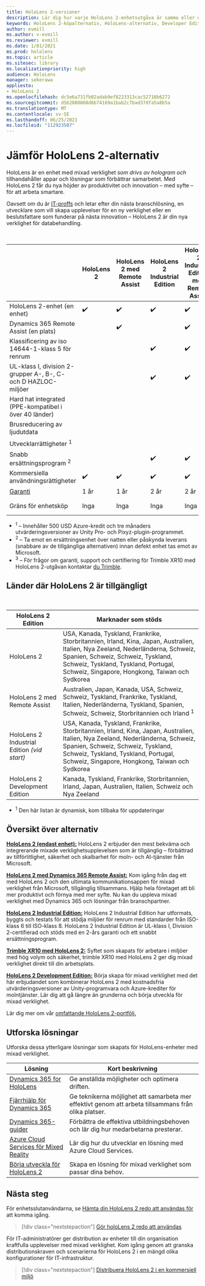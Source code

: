 ```yaml
---
title: HoloLens 2-versioner
description: Lär dig hur varje HoloLens 2-enhetsutgåva är samma eller olika och vad du kan göra när du har skaffat en egen.
keywords: HoloLens 2-köpalternativ, HoloLens-alternativ, Developer Edition
author: evmill
ms.author: v-evmill
ms.reviewer: evmill
ms.date: 1/01/2021
ms.prod: hololens
ms.topic: article
ms.sitesec: library
ms.localizationpriority: high
audience: HoloLens
manager: sekerawa
appliesto:
- HoloLens 2
ms.openlocfilehash: dc5e6a731fb02adab9ef8223313cac52710b6272
ms.sourcegitcommit: d5b2080868d6b74169a1bab2c7bad37dfa5a8b5a
ms.translationtype: MT
ms.contentlocale: sv-SE
ms.lasthandoff: 06/25/2021
ms.locfileid: "112923507"
---
```

# <a name="compare-hololens-2-options"></a>Jämför HoloLens 2-alternativ

HoloLens är en enhet med mixad verklighet *som drivs av hologram och* tillhandahåller appar och lösningar som förbättrar samarbetet. Med HoloLens 2 får du nya höjder av produktivitet och innovation – med syfte – för att arbeta smartare.

Oavsett om du är [IT-proffs](https://www.microsoft.com/hololens/apps) och [](https://www.microsoft.com/hololens/developers) letar efter din nästa branschlösning, [](https://www.microsoft.com/hololens/apps) en utvecklare som vill skapa upplevelser för en ny verklighet eller en beslutsfattare som funderar på nästa innovation – HoloLens 2 är din nya verklighet för databehandling.

<br>

|                                                      | HoloLens 2 | HoloLens 2 med Remote Assist | HoloLens 2 Industrial Edition | HoloLens 2 Industrial Edition med Remote Assist | Trimble XR10 med HoloLens 2 | HoloLens 2 Development Edition |
|------------------------------------------------------|------------|-------------------------------|-------------------------------|--------------------------------------------------|------------------------------|--------------------------------|
| HoloLens 2-enhet (en enhet)                       |      ✔️     |               ✔️               |               ✔️               |                         ✔️                        |               ✔️              |                ✔️               |
| Dynamics 365 Remote Assist (en plats)                |            |               ✔️               |                               |                         ✔️                        |                              |                                |
| Klassificering av iso 14644-1-klass 5 för renrum           |            |                               |               ✔️               |                         ✔️                        |                              |                                |
| UL-klass I, division 2-grupper A-, B-, C- och D HAZLOC-miljöer                     |            |                               |               ✔️               |                         ✔️                        |               ✔️              |                                |
| Hard hat integrated (PPE-kompatibel i över 40 länder) |            |                               |                               |                                                  |               ✔️              |                                |
| Brusreducering av ljudutdata                        |            |                               |                               |                                                  |               ✔️              |                                |
| Utvecklarrättigheter <sup>1</sup>                             |            |                               |                               |                                                  |                              |                ✔️               |
| Snabb ersättningsprogram <sup>2</sup>                          |            |                               |               ✔️               |                         ✔️                        |                              |                                |
| Kommersiella användningsrättigheter                                |      ✔️     |               ✔️               |               ✔️               |                         ✔️                        |               ✔️              |                                |
| [Garanti](hololens2-hardware.md#warranty-information)                                             |   1 år   |             1 år            |             2 år            |                      2 år                      |            1-år <sup>3</sup>            |             1 år             |
| Gräns för enhetsköp                                |    Inga    |              Inga             |              Inga             |                       Inga                       |             Inga             |       En per transaktion      |

- <sup>1</sup> – Innehåller 500 USD Azure-kredit och tre månaders utvärderingsversioner av Unity Pro- och Pixyz-plugin-programmet.
- <sup>2</sup> – Ta emot en ersättningsenhet över natten eller påskynda leverans (snabbare av de tillgängliga alternativen) innan defekt enhet tas emot av Microsoft.
- <sup>3</sup> – För frågor om garanti, support och certifiering för Trimble XR10 med HoloLens 2-utgåvan kontaktar [du Trimble](https://fieldtech.trimble.com/en/contact-support).

## <a name="countries-where-hololens-2-is-available"></a>Länder där HoloLens 2 är tillgängligt

<br>

| HoloLens 2 Edition                  | Marknader som stöds               |
|-------------------------------------------| ----------------------------------------| 
| HoloLens 2 | USA, Kanada, Tyskland, Frankrike, Storbritannien, Irland, Kina, Japan, Australien, Italien, Nya Zeeland, Nederländerna, Schweiz, Spanien, Schweiz, Schweiz, Tyskland, Schweiz, Tyskland, Tyskland, Portugal, Schweiz, Singapore, Hongkong, Taiwan och Sydkorea |
| HoloLens 2 med Remote Assist | Australien, Japan, Kanada, USA, Schweiz, Schweiz, Tyskland, Frankrike, Tyskland, Italien, Nederländerna, Tyskland, Spanien, Schweiz, Schweiz, Storbritannien och Irland <sup>1</sup> 
| HoloLens 2 Industrial Edition *(vid start)* | USA, Kanada, Tyskland, Frankrike, Storbritannien, Irland, Kina, Japan, Australien, Italien, Nya Zeeland, Nederländerna, Schweiz, Spanien, Schweiz, Schweiz, Tyskland, Schweiz, Tyskland, Tyskland, Portugal, Schweiz, Singapore, Hongkong, Taiwan och Sydkorea |
| HoloLens 2 Development Edition | Kanada, Tyskland, Frankrike, Storbritannien, Irland, Japan, Australien, Italien, Schweiz och Nya Zeeland |
- <sup>1</sup> Den här listan är dynamisk, kom tillbaka för uppdateringar

## <a name="options-overview"></a>Översikt över alternativ

**[HoloLens 2 (endast enhet):](hololens2-options-device-only.md)** HoloLens 2 erbjuder den mest bekväma och integrerande mixade verklighetsupplevelsen som är tillgänglig – förbättrad av tillförlitlighet, säkerhet och skalbarhet för moln- och AI-tjänster från Microsoft.

**[HoloLens 2 med Dynamics 365 Remote Assist:](hololens2-options-remote-assist.md)** Kom igång från dag ett med HoloLens 2 och den ultimata kommunikationsappen för mixad verklighet från Microsoft, tillgänglig tillsammans. Hjälp hela företaget att bli mer produktivt och förnya med mer syfte. Nu kan du uppleva mixad verklighet med Dynamics 365 och lösningar från branschpartner.

**[HoloLens 2 Industrial Edition:](hololens2-options-industrial-edition.md)** HoloLens 2 Industrial Edition har utformats, byggts och testats för att stödja miljöer för renrum med standarder från ISO-klass 6 till ISO-klass 8. HoloLens 2 Industrial Edition är UL-klass I, Division 2-certifierad och stöds med en 2-års garanti och ett snabbt ersättningsprogram.

**[Trimble XR10 med HoloLens 2:](hololens2-options-trimble-xr10-edition.md)** Syftet som skapats för arbetare i miljöer med hög volym och säkerhet, trimble XR10 med HoloLens 2 ger dig mixad verklighet direkt till din arbetsplats.

**[HoloLens 2 Development Edition:](hololens2-options-dev-edition.md)** Börja skapa för mixad verklighet med det här erbjudandet som kombinerar HoloLens 2 med kostnadsfria utvärderingsversioner av Unity-programvara och Azure-krediter för molntjänster. Lär dig att gå längre än grunderna och börja utveckla för mixad verklighet.

Lär dig mer om vår [omfattande HoloLens 2-portfölj.](https://www.microsoft.com/hololens/buy)

## <a name="explore-solutions"></a>Utforska lösningar

Utforska dessa ytterligare lösningar som skapats för HoloLens-enheter med mixad verklighet.

| Lösning | Kort beskrivning                                                                                |
|----------|---------------------------------------------------------------------------------------------------|
| [Dynamics 365 for HoloLens](https://www.microsoft.com//hololens/apps)          | Ge anställda möjligheter och optimera driften.                                                        |
| [Fjärrhjälp för Dynamics 365](https://dynamics.microsoft.com/mixed-reality/remote-assist/)          | Ge teknikerna möjlighet att samarbeta mer effektivt genom att arbeta tillsammans från olika platser. |
|   [Dynamics 365-guider](https://dynamics.microsoft.com/mixed-reality/guides/)        | Förbättra de effektiva utbildningsbehoven och lär dig hur medarbetarna presterar.                          |
|  [Azure Cloud Services för Mixed Reality](https://docs.microsoft.com/windows/mixed-reality/develop/mixed-reality-cloud-services#:~:text=Mixed%20Reality%20services%20Mixed%20Reality%20cloud%20services%20like,all%20in%20the%20context%20of%20your%20users%E2%80%99%20environments)         | Lär dig hur du utvecklar en lösning med Azure Cloud Services.                                       |
|  [Börja utveckla för HoloLens 2](https://docs.microsoft.com/windows/mixed-reality/develop/development?tabs=unity)         | Skapa en lösning för mixad verklighet som passar dina behov.                                                 |

## <a name="next-steps"></a>Nästa steg

För enhetsslutanvändarna, se [Hämta din HoloLens 2 redo att användas för](hololens2-setup.md) att komma igång.

> [!div class="nextstepaction"]
> [Gör holoLens 2 redo att användas](hololens2-setup.md)

För IT-administratörer ger distribution av enheter till din organisation kraftfulla upplevelser med mixad verklighet. Kom igång genom att granska distributionskraven och scenarierna för HoloLens 2 i en mängd olika konfigurationer för IT-infrastruktur.

> [!div class="nextstepaction"]
> [Distribuera HoloLens 2 i en kommersiell miljö](hololens-requirements.md)
